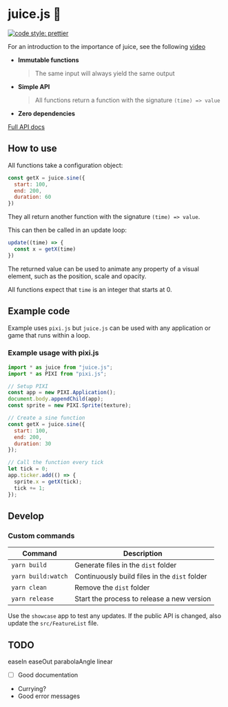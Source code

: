 # juice.js :tropical_drink:

[![code style: prettier](https://img.shields.io/badge/code_style-prettier-ff69b4.svg?style=flat-square)](https://github.com/prettier/prettier)

For an introduction to the importance of juice, see the following [video](https://youtu.be/Fy0aCDmgnxg)

- **Immutable functions**

  > The same input will always yield the same output

- **Simple API**

  > All functions return a function with the signature `(time) => value`

- **Zero dependencies**

[Full API docs](https://rymdkraftverk.github.io/juice.js/)

## How to use

All functions take a configuration object:

```js
const getX = juice.sine({
  start: 100,
  end: 200,
  duration: 60
})
```

They all return another function with the signature `(time) => value`. 

This can then be called in an update loop:

```js
update((time) => {
  const x = getX(time)
})
```

The returned value can be used to animate any property of a visual element, such as the position, scale and opacity.

All functions expect that `time` is an integer that starts at 0.

## Example code

Example uses `pixi.js` but `juice.js` can be used with any application or game that runs within a loop.

### Example usage with pixi.js

```js
import * as juice from "juice.js";
import * as PIXI from "pixi.js";

// Setup PIXI
const app = new PIXI.Application();
document.body.appendChild(app);
const sprite = new PIXI.Sprite(texture);

// Create a sine function
const getX = juice.sine({
  start: 100,
  end: 200,
  duration: 30
});

// Call the function every tick
let tick = 0;
app.ticker.add(() => {
  sprite.x = getX(tick);
  tick += 1;
});
```

## Develop

### Custom commands

Command | Description
------- | -----------
`yarn build` | Generate files in the `dist` folder
`yarn build:watch` | Continuously build files in the `dist` folder
`yarn clean` | Remove the `dist` folder
`yarn release` | Start the process to release a new version

Use the `showcase` app to test any updates. If the public API is changed, also update the `src/FeatureList` file.

## TODO

easeIn
easeOut
parabolaAngle
linear

- [ ] Good documentation
- Currying?
- Good error messages
